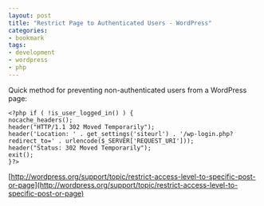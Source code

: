 ```yaml
---
layout: post
title: "Restrict Page to Authenticated Users - WordPress"
categories:
- bookmark
tags:
- development
- wordpress
- php
---
```


Quick method for preventing non-authenticated users from a WordPress page:

    <?php if ( !is_user_logged_in() ) {
    nocache_headers();
    header("HTTP/1.1 302 Moved Temporarily");
    header('Location: ' . get_settings('siteurl') . '/wp-login.php?redirect_to=' . urlencode($_SERVER['REQUEST_URI']));
    header("Status: 302 Moved Temporarily");
    exit();
    }?>

[http://wordpress.org/support/topic/restrict-access-level-to-specific-post-or-page](http://wordpress.org/support/topic/restrict-access-level-to-specific-post-or-page)
